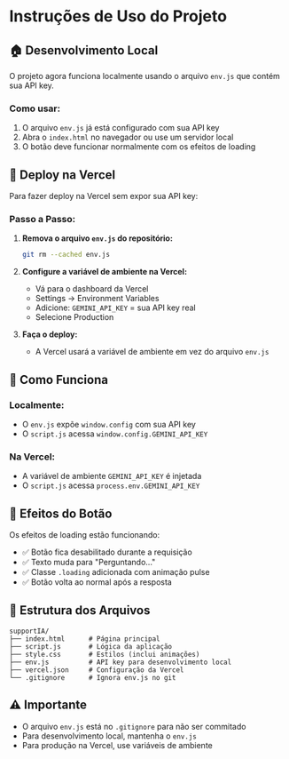# Instruções de Uso do Projeto

## 🏠 Desenvolvimento Local

O projeto agora funciona localmente usando o arquivo `env.js` que contém sua API key.

### Como usar:

1. O arquivo `env.js` já está configurado com sua API key
2. Abra o `index.html` no navegador ou use um servidor local
3. O botão deve funcionar normalmente com os efeitos de loading

## 🚀 Deploy na Vercel

Para fazer deploy na Vercel sem expor sua API key:

### Passo a Passo:

1. **Remova o arquivo `env.js` do repositório:**

   ```bash
   git rm --cached env.js
   ```

2. **Configure a variável de ambiente na Vercel:**

   - Vá para o dashboard da Vercel
   - Settings → Environment Variables
   - Adicione: `GEMINI_API_KEY` = sua API key real
   - Selecione Production

3. **Faça o deploy:**
   - A Vercel usará a variável de ambiente em vez do arquivo `env.js`

## 🔧 Como Funciona

### Localmente:

- O `env.js` expõe `window.config` com sua API key
- O `script.js` acessa `window.config.GEMINI_API_KEY`

### Na Vercel:

- A variável de ambiente `GEMINI_API_KEY` é injetada
- O `script.js` acessa `process.env.GEMINI_API_KEY`

## 🎨 Efeitos do Botão

Os efeitos de loading estão funcionando:

- ✅ Botão fica desabilitado durante a requisição
- ✅ Texto muda para "Perguntando..."
- ✅ Classe `.loading` adicionada com animação pulse
- ✅ Botão volta ao normal após a resposta

## 📁 Estrutura dos Arquivos

```
supportIA/
├── index.html      # Página principal
├── script.js       # Lógica da aplicação
├── style.css       # Estilos (inclui animações)
├── env.js          # API key para desenvolvimento local
├── vercel.json     # Configuração da Vercel
└── .gitignore      # Ignora env.js no git
```

## ⚠️ Importante

- O arquivo `env.js` está no `.gitignore` para não ser commitado
- Para desenvolvimento local, mantenha o `env.js`
- Para produção na Vercel, use variáveis de ambiente
